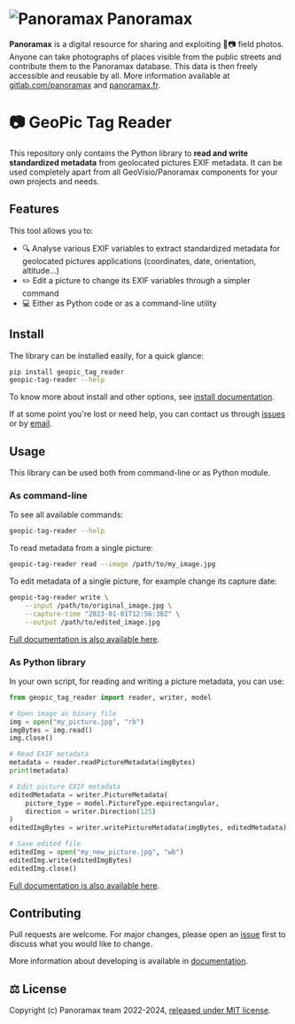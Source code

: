 # ![Panoramax](https://upload.wikimedia.org/wikipedia/commons/thumb/a/a9/Panoramax.svg/40px-Panoramax.svg.png) Panoramax

__Panoramax__ is a digital resource for sharing and exploiting 📍📷 field photos. Anyone can take photographs of places visible from the public streets and contribute them to the Panoramax database. This data is then freely accessible and reusable by all. More information available at [gitlab.com/panoramax](https://gitlab.com/panoramax) and [panoramax.fr](https://panoramax.fr/).


# 📷 GeoPic Tag Reader

This repository only contains the Python library to __read and write standardized metadata__ from geolocated pictures EXIF metadata. It can be used completely apart from all GeoVisio/Panoramax components for your own projects and needs.

## Features

This tool allows you to:

- 🔍 Analyse various EXIF variables to extract standardized metadata for geolocated pictures applications (coordinates, date, orientation, altitude...)
- ✏️ Edit a picture to change its EXIF variables through a simpler command
- 💻 Either as Python code or as a command-line utility


## Install

The library can be installed easily, for a quick glance:

```bash
pip install geopic_tag_reader
geopic-tag-reader --help
```

To know more about install and other options, see [install documentation](./docs/Install.md).

If at some point you're lost or need help, you can contact us through [issues](https://gitlab.com/panoramax/server/geo-picture-tag-reader/-/issues) or by [email](mailto:panieravide@riseup.net).


## Usage

This library can be used both from command-line or as Python module.

### As command-line

To see all available commands:

```bash
geopic-tag-reader --help
```

To read metadata from a single picture:

```bash
geopic-tag-reader read --image /path/to/my_image.jpg
```

To edit metadata of a single picture, for example change its capture date:

```bash
geopic-tag-reader write \
	--input /path/to/original_image.jpg \
	--capture-time "2023-01-01T12:56:38Z" \
	--output /path/to/edited_image.jpg
```

[Full documentation is also available here](./docs/CLI_USAGE.md).

### As Python library

In your own script, for reading and writing a picture metadata, you can use:

```python
from geopic_tag_reader import reader, writer, model

# Open image as binary file
img = open("my_picture.jpg", "rb")
imgBytes = img.read()
img.close()

# Read EXIF metadata
metadata = reader.readPictureMetadata(imgBytes)
print(metadata)

# Edit picture EXIF metadata
editedMetadata = writer.PictureMetadata(
	picture_type = model.PictureType.equirectangular,
	direction = writer.Direction(125)
)
editedImgBytes = writer.writePictureMetadata(imgBytes, editedMetadata)

# Save edited file
editedImg = open("my_new_picture.jpg", "wb")
editedImg.write(editedImgBytes)
editedImg.close()
```

[Full documentation is also available here](./docs/API_USAGE.md).


## Contributing

Pull requests are welcome. For major changes, please open an [issue](https://gitlab.com/panoramax/server/geo-picture-tag-reader/-/issues) first to discuss what you would like to change.

More information about developing is available in [documentation](./docs/Develop.md).


## ⚖️ License

Copyright (c) Panoramax team 2022-2024, [released under MIT license](https://gitlab.com/panoramax/server/geo-picture-tag-reader/-/blob/main/LICENSE).

